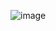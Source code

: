 ![image](https://github.com/Rahul-chaurasiya/Leetcode-Practice-Problem/assets/77222540/3e033a16-d976-40e7-90b8-d1cecdc26ef3)
